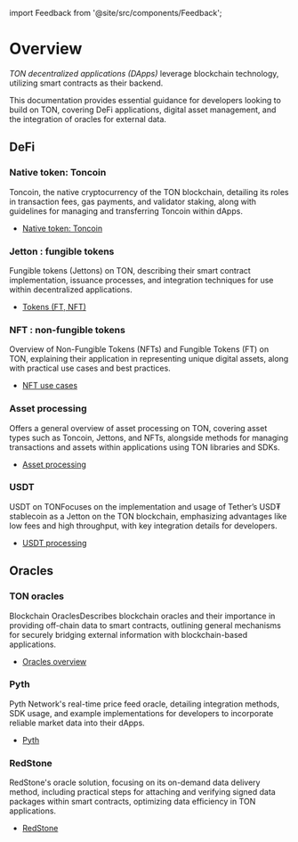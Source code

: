 import Feedback from '@site/src/components/Feedback';

# Overview

_TON decentralized applications (DApps)_ leverage blockchain technology, utilizing smart contracts as their backend.

This documentation provides essential guidance for developers looking to build on TON, covering DeFi applications, digital asset management, and the integration of oracles for external data.

## DeFi

### Native token: Toncoin

Toncoin, the native cryptocurrency of the TON blockchain, detailing its roles in transaction fees, gas payments, and validator staking, along with guidelines for managing and transferring Toncoin within dApps.

- [Native token: Toncoin](/v3/documentation/dapps/defi/coins/)

### Jetton : fungible tokens

Fungible tokens (Jettons) on TON, describing their smart contract implementation, issuance processes, and integration techniques for use within decentralized applications.

- [Tokens (FT, NFT)](/v3/documentation/dapps/defi/tokens/)

### NFT : non-fungible tokens

Overview of Non-Fungible Tokens (NFTs) and Fungible Tokens (FT) on TON, explaining their application in representing unique digital assets, along with practical use cases and best practices.

- [NFT use cases](/v3/documentation/dapps/defi/nft/)

### Asset processing

Offers a general overview of asset processing on TON, covering asset types such as Toncoin, Jettons, and NFTs, alongside methods for managing transactions and assets within applications using TON libraries and SDKs.

- [Asset processing](/v3/documentation/dapps/assets/overview/)

### USDT

USDT on TONFocuses on the implementation and usage of Tether’s USD₮ stablecoin as a Jetton on the TON blockchain, emphasizing advantages like low fees and high throughput, with key integration details for developers.

- [USDT processing](/v3/documentation/dapps/assets/usdt/)

## Oracles

### TON oracles

Blockchain OraclesDescribes blockchain oracles and their importance in providing off-chain data to smart contracts, outlining general mechanisms for securely bridging external information with blockchain-based applications.

- [Oracles overview](/v3/documentation/dapps/oracles/about_blockchain_oracles/)

### Pyth

Pyth Network's real-time price feed oracle, detailing integration methods, SDK usage, and example implementations for developers to incorporate reliable market data into their dApps.

- [Pyth](/v3/documentation/dapps/oracles/pyth/)

### RedStone

RedStone's oracle solution, focusing on its on-demand data delivery method, including practical steps for attaching and verifying signed data packages within smart contracts, optimizing data efficiency in TON applications.

- [RedStone](/v3/documentation/dapps/oracles/red_stone/)
  <Feedback />

